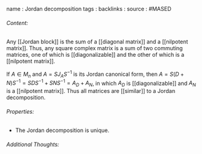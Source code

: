 name : Jordan decomposition
tags : 
backlinks : 
source : #MASED 

###### Content:
Any [[Jordan block]] is the sum of a [[diagonal matrix]] and a [[nilpotent matrix]]. Thus, any square complex matrix is a sum of two commuting matrices, one of which is [[diagonalizable]] and the other of which is a [[nilpotent matrix]].

If $A \in M_n$ and $A = SJ_AS^{-1}$ is its Jordan canonical form, then $A = S(D+N)S^{-1}=SDS^{-1}+SNS^{-1}=A_D+A_N$, in which $A_D$ is [[diagonalizable]] and $A_N$ is a [[nilpotent matrix]]. Thus all matrices are [[similar]] to a Jordan decomposition.

###### Properties:
- The Jordan decomposition is unique.

###### Additional Thoughts:
